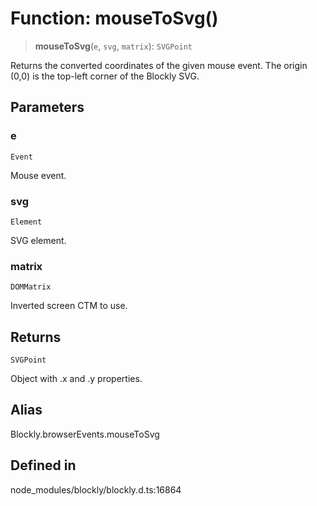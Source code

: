 # Function: mouseToSvg()

> **mouseToSvg**(`e`, `svg`, `matrix`): `SVGPoint`

Returns the converted coordinates of the given mouse event.
The origin (0,0) is the top-left corner of the Blockly SVG.

## Parameters

### e

`Event`

Mouse event.

### svg

`Element`

SVG element.

### matrix

`DOMMatrix`

Inverted screen CTM to use.

## Returns

`SVGPoint`

Object with .x and .y properties.

## Alias

Blockly.browserEvents.mouseToSvg

## Defined in

node_modules/blockly/blockly.d.ts:16864
